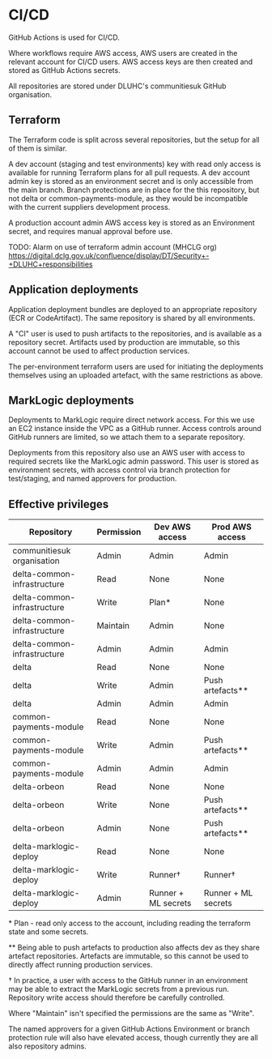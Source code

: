 # CI/CD

GitHub Actions is used for CI/CD.

Where workflows require AWS access, AWS users are created in the relevant account for CI/CD users.
AWS access keys are then created and stored as GitHub Actions secrets.

All repositories are stored under DLUHC's communitiesuk GitHub organisation.

## Terraform

The Terraform code is split across several repositories, but the setup for all of them is similar.

A dev account (staging and test environments) key with read only access is available for running Terraform plans for all pull requests.
A dev account admin key is stored as an environment secret and is only accessible from the main branch.
Branch protections are in place for the this repository, but not delta or common-payments-module, as they would be incompatible with the current suppliers development process.

A production account admin AWS access key is stored as an Environment secret, and requires manual approval before use.

TODO: Alarm on use of terraform admin account (MHCLG org) <https://digital.dclg.gov.uk/confluence/display/DT/Security+-+DLUHC+responsibilities>

## Application deployments

Application deployment bundles are deployed to an appropriate repository (ECR or CodeArtifact).
The same repository is shared by all environments.

A "CI" user is used to push artifacts to the repositories, and is available as a repository secret.
Artifacts used by production are immutable, so this account cannot be used to affect production services.

The per-environment terraform users are used for initiating the deployments themselves using an uploaded artefact, with the same restrictions as above.

## MarkLogic deployments

Deployments to MarkLogic require direct network access.
For this we use an EC2 instance inside the VPC as a GitHub runner.
Access controls around GitHub runners are limited, so we attach them to a separate repository.

Deployments from this repository also use an AWS user with access to required secrets like the MarkLogic admin password.
This user is stored as environment secrets, with access control via branch protection for test/staging, and named approvers for production.

## Effective privileges

| Repository                  | Permission | Dev AWS access      | Prod AWS access     |
|-----------------------------|------------|---------------------|---------------------|
| communitiesuk organisation  | Admin      | Admin               | Admin               |
| delta-common-infrastructure | Read       | None                | None                |
| delta-common-infrastructure | Write      | Plan\*              | None                |
| delta-common-infrastructure | Maintain   | Admin               | None                |
| delta-common-infrastructure | Admin      | Admin               | Admin               |
| delta                       | Read       | None                | None                |
| delta                       | Write      | Admin               | Push artefacts\*\*  |
| delta                       | Admin      | Admin               | Admin               |
| common-payments-module      | Read       | None                | None                |
| common-payments-module      | Write      | Admin               | Push artefacts\*\*  |
| common-payments-module      | Admin      | Admin               | Admin               |
| delta-orbeon                | Read       | None                | None                |
| delta-orbeon                | Write      | None                | Push artefacts\*\*  |
| delta-orbeon                | Admin      | None                | Push artefacts\*\*  |
| delta-marklogic-deploy      | Read       | None                | None                |
| delta-marklogic-deploy      | Write      | Runner†             | Runner†             |
| delta-marklogic-deploy      | Admin      | Runner + ML secrets | Runner + ML secrets |

\* Plan - read only access to the account, including reading the terraform state and some secrets.

\*\* Being able to push artefacts to production also affects dev as they share artefact repositories. Artefacts are immutable, so this cannot be used to directly affect running production services.

† In practice, a user with access to the GitHub runner in an environment may be able to extract the MarkLogic secrets from a previous run. Repository write access should therefore be carefully controlled.

Where "Maintain" isn't specified the permissions are the same as "Write".

The named approvers for a given GitHub Actions Environment or branch protection rule will also have elevated access, though currently they are all also repository admins.
